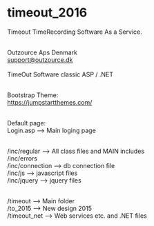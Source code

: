 # timeout_2016
Timeout TimeRecording Software As a Service. 

<br>Outzource Aps Denmark
<br>support@outzource.dk
<br><br>
TimeOut Software classic ASP / .NET<br><br>

Bootstrap Theme:<br>
https://jumpstartthemes.com/
<br><br>

Default page:<br>
Login.asp     --> Main loging page<br><br>

/inc/regular 	--> All class files and MAIN includes<br>
/inc/errors 	<br>
/inc/connection --> db connection file 	<br>
/inc/js   --> javascript files	<br>
/inc/jquery   --> jquery files	<br><br>

/timeout     	--> Main folder<br>
/to_2015	--> New design 2015<br>
/timeout_net	--> Web services etc. and .NET files<br><br>
